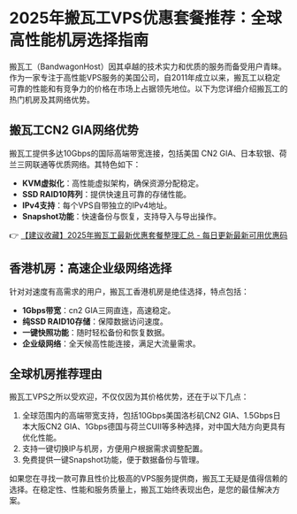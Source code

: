 # 2025年搬瓦工VPS优惠套餐推荐：全球高性能机房选择指南

搬瓦工（BandwagonHost）因其卓越的技术实力和优质的服务而备受用户青睐。作为一家专注于高性能VPS服务的美国公司，自2011年成立以来，搬瓦工以稳定可靠的性能和有竞争力的价格在市场上占据领先地位。以下为您详细介绍搬瓦工的热门机房及其网络优势。

## 搬瓦工CN2 GIA网络优势
搬瓦工提供多达10Gbps的国际高端带宽连接，包括美国 CN2 GIA、日本软银、荷兰三网联通等优质网络。其特色如下：
- **KVM虚拟化**：高性能虚拟架构，确保资源分配稳定。
- **SSD RAID10阵列**：提供快速且可靠的存储性能。
- **IPv4支持**：每个VPS自带独立的IPv4地址。
- **Snapshot功能**：快速备份与恢复，支持导入与导出操作。

👉 [【建议收藏】2025年搬瓦工最新优惠套餐整理汇总 - 每日更新最新可用优惠码](https://bit.ly/banwagon)

## 香港机房：高速企业级网络选择
针对对速度有高需求的用户，搬瓦工香港机房是绝佳选择，特点包括：
- **1Gbps带宽**：cn2 GIA三网直连，高速稳定。
- **纯SSD RAID10存储**：保障数据访问速度。
- **一键快照功能**：随时轻松备份和恢复数据。
- **企业级网络**：全天候高性能连接，满足大流量需求。

## 全球机房推荐理由
搬瓦工VPS之所以受欢迎，不仅仅因为其价格优势，还在于以下几点：
1. 全球范围内的高端带宽支持，包括10Gbps美国洛杉矶CN2 GIA、1.5Gbps日本大阪CN2 GIA、1Gbps德国与荷兰CUII等多种选择，对中国大陆方向更具有优化性能。
2. 支持一键切换IP与机房，方便用户根据需求调整配置。
3. 免费提供一键Snapshot功能，便于数据备份与管理。

如果您在寻找一款可靠且性价比极高的VPS服务提供商，搬瓦工无疑是值得信赖的选择。在稳定性、性能和服务质量上，搬瓦工始终表现出色，是您的最佳解决方案。